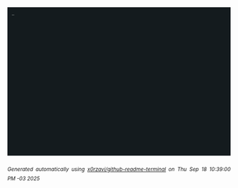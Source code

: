 <div align="justify">
<picture>
    <source media="(prefers-color-scheme: dark)" srcset="./output.gif">
    <source media="(prefers-color-scheme: light)" srcset="./output.gif">
    <img alt="GIFOS" src="output.gif">
</picture>

<sub><i>Generated automatically using [x0rzavi/github-readme-terminal](https://github.com/x0rzavi/github-readme-terminal) on Thu Sep 18 10:39:00 PM -03 2025</i></sub>

<!-- <details>
<summary>More details</summary>

</details> -->
</div>

<!-- Image deletion URL: NONE -->